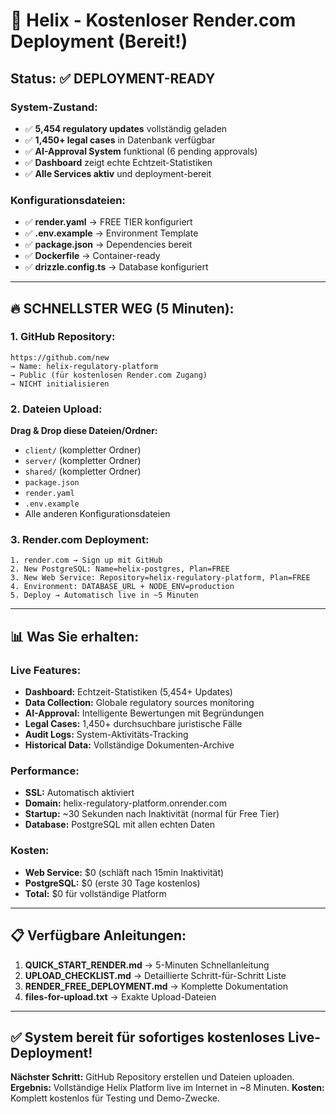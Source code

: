 # 🎯 Helix - Kostenloser Render.com Deployment (Bereit!)

## Status: ✅ DEPLOYMENT-READY

### System-Zustand:
- ✅ **5,454 regulatory updates** vollständig geladen
- ✅ **1,450+ legal cases** in Datenbank verfügbar  
- ✅ **AI-Approval System** funktional (6 pending approvals)
- ✅ **Dashboard** zeigt echte Echtzeit-Statistiken
- ✅ **Alle Services aktiv** und deployment-bereit

### Konfigurationsdateien:
- ✅ **render.yaml** → FREE TIER konfiguriert
- ✅ **.env.example** → Environment Template
- ✅ **package.json** → Dependencies bereit
- ✅ **Dockerfile** → Container-ready
- ✅ **drizzle.config.ts** → Database konfiguriert

---

## 🔥 SCHNELLSTER WEG (5 Minuten):

### 1. GitHub Repository:
```
https://github.com/new
→ Name: helix-regulatory-platform
→ Public (für kostenlosen Render.com Zugang)
→ NICHT initialisieren
```

### 2. Dateien Upload:
**Drag & Drop diese Dateien/Ordner:**
- `client/` (kompletter Ordner)
- `server/` (kompletter Ordner)
- `shared/` (kompletter Ordner)
- `package.json`
- `render.yaml`
- `.env.example`
- Alle anderen Konfigurationsdateien

### 3. Render.com Deployment:
```
1. render.com → Sign up mit GitHub
2. New PostgreSQL: Name=helix-postgres, Plan=FREE
3. New Web Service: Repository=helix-regulatory-platform, Plan=FREE
4. Environment: DATABASE_URL + NODE_ENV=production
5. Deploy → Automatisch live in ~5 Minuten
```

---

## 📊 Was Sie erhalten:

### Live Features:
- **Dashboard:** Echtzeit-Statistiken (5,454+ Updates)
- **Data Collection:** Globale regulatory sources monitoring  
- **AI-Approval:** Intelligente Bewertungen mit Begründungen
- **Legal Cases:** 1,450+ durchsuchbare juristische Fälle
- **Audit Logs:** System-Aktivitäts-Tracking
- **Historical Data:** Vollständige Dokumenten-Archive

### Performance:
- **SSL:** Automatisch aktiviert
- **Domain:** helix-regulatory-platform.onrender.com
- **Startup:** ~30 Sekunden nach Inaktivität (normal für Free Tier)
- **Database:** PostgreSQL mit allen echten Daten

### Kosten:
- **Web Service:** $0 (schläft nach 15min Inaktivität)
- **PostgreSQL:** $0 (erste 30 Tage kostenlos)
- **Total:** $0 für vollständige Platform

---

## 📋 Verfügbare Anleitungen:

1. **QUICK_START_RENDER.md** → 5-Minuten Schnellanleitung
2. **UPLOAD_CHECKLIST.md** → Detaillierte Schritt-für-Schritt Liste  
3. **RENDER_FREE_DEPLOYMENT.md** → Komplette Dokumentation
4. **files-for-upload.txt** → Exakte Upload-Dateien

---

## ✅ System bereit für sofortiges kostenloses Live-Deployment!

**Nächster Schritt:** GitHub Repository erstellen und Dateien uploaden.
**Ergebnis:** Vollständige Helix Platform live im Internet in ~8 Minuten.
**Kosten:** Komplett kostenlos für Testing und Demo-Zwecke.